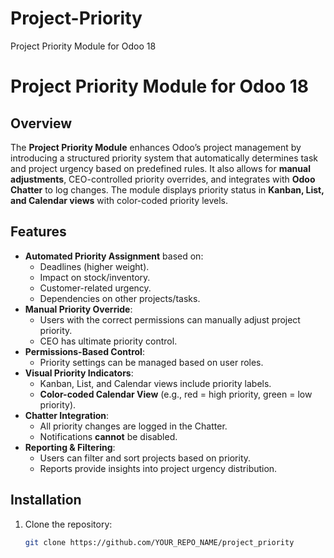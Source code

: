 # Project-Priority
Project Priority Module for Odoo 18
# Project Priority Module for Odoo 18

## Overview
The **Project Priority Module** enhances Odoo’s project management by introducing a structured priority system that automatically determines task and project urgency based on predefined rules. It also allows for **manual adjustments**, CEO-controlled priority overrides, and integrates with **Odoo Chatter** to log changes. The module displays priority status in **Kanban, List, and Calendar views** with color-coded priority levels.

## Features
- **Automated Priority Assignment** based on:
  - Deadlines (higher weight).
  - Impact on stock/inventory.
  - Customer-related urgency.
  - Dependencies on other projects/tasks.
- **Manual Priority Override**:
  - Users with the correct permissions can manually adjust project priority.
  - CEO has ultimate priority control.
- **Permissions-Based Control**:
  - Priority settings can be managed based on user roles.
- **Visual Priority Indicators**:
  - Kanban, List, and Calendar views include priority labels.
  - **Color-coded Calendar View** (e.g., red = high priority, green = low priority).
- **Chatter Integration**:
  - All priority changes are logged in the Chatter.
  - Notifications **cannot** be disabled.
- **Reporting & Filtering**:
  - Users can filter and sort projects based on priority.
  - Reports provide insights into project urgency distribution.

## Installation
1. Clone the repository:
   ```bash
   git clone https://github.com/YOUR_REPO_NAME/project_priority
